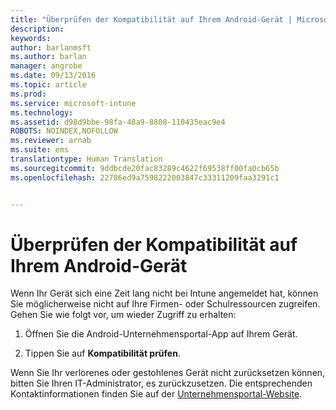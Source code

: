```yaml
---
title: "Überprüfen der Kompatibilität auf Ihrem Android-Gerät | Microsoft Intune"
description: 
keywords: 
author: barlanmsft
ms.author: barlan
manager: angrobe
ms.date: 09/13/2016
ms.topic: article
ms.prod: 
ms.service: microsoft-intune
ms.technology: 
ms.assetid: d98d9bbe-98fa-48a9-8808-110435eac9e4
ROBOTS: NOINDEX,NOFOLLOW
ms.reviewer: arnab
ms.suite: ems
translationtype: Human Translation
ms.sourcegitcommit: 9ddbcde20fac83289c4622f69538ff00fa0cb65b
ms.openlocfilehash: 22786ed9a7598222003847c33311209faa3291c1


---
```



# <a name="check-compliance-on-your-android-device"></a>Überprüfen der Kompatibilität auf Ihrem Android-Gerät

Wenn Ihr Gerät sich eine Zeit lang nicht bei Intune angemeldet hat, können Sie möglicherweise nicht auf Ihre Firmen- oder Schulressourcen zugreifen. Gehen Sie wie folgt vor, um wieder Zugriff zu erhalten:

1. Öffnen Sie die Android-Unternehmensportal-App auf Ihrem Gerät.

2. Tippen Sie auf **Kompatibilität prüfen**.

Wenn Sie Ihr verlorenes oder gestohlenes Gerät nicht zurücksetzen können, bitten Sie Ihren IT-Administrator, es zurückzusetzen. Die entsprechenden Kontaktinformationen finden Sie auf der [Unternehmensportal-Website](http://portal.manage.microsoft.com).





<!--HONumber=Nov16_HO1-->


